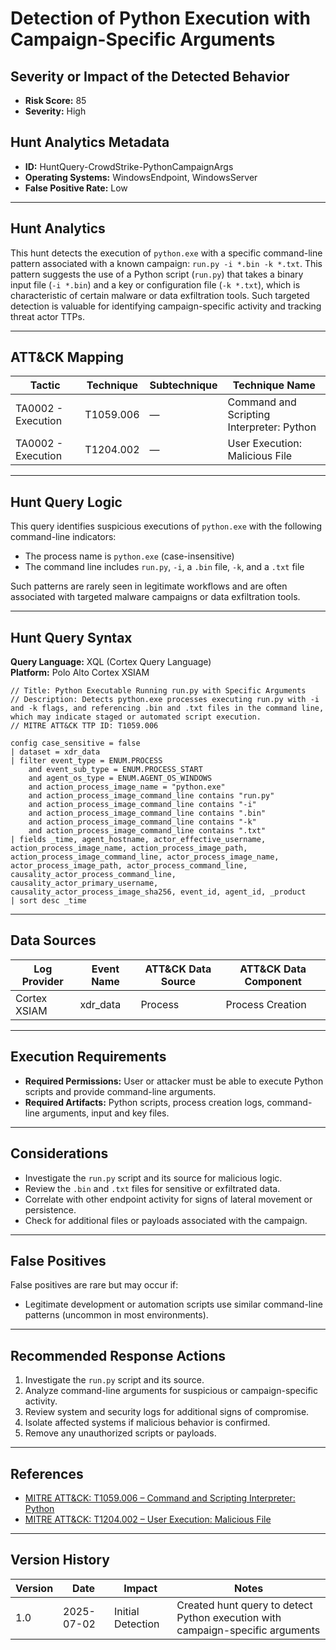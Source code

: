 # Detection of Python Execution with Campaign-Specific Arguments

## Severity or Impact of the Detected Behavior
- **Risk Score:** 85
- **Severity:** High

## Hunt Analytics Metadata

- **ID:** HuntQuery-CrowdStrike-PythonCampaignArgs
- **Operating Systems:** WindowsEndpoint, WindowsServer
- **False Positive Rate:** Low

---

## Hunt Analytics

This hunt detects the execution of `python.exe` with a specific command-line pattern associated with a known campaign: `run.py -i *.bin -k *.txt`. This pattern suggests the use of a Python script (`run.py`) that takes a binary input file (`-i *.bin`) and a key or configuration file (`-k *.txt`), which is characteristic of certain malware or data exfiltration tools. Such targeted detection is valuable for identifying campaign-specific activity and tracking threat actor TTPs.

---

## ATT&CK Mapping

| Tactic                        | Technique   | Subtechnique | Technique Name                                         |
|------------------------------|-------------|--------------|--------------------------------------------------------|
| TA0002 - Execution           | T1059.006   | —            | Command and Scripting Interpreter: Python              |
| TA0002 - Execution           | T1204.002   | —            | User Execution: Malicious File                         |

---

## Hunt Query Logic

This query identifies suspicious executions of `python.exe` with the following command-line indicators:

- The process name is `python.exe` (case-insensitive)
- The command line includes `run.py`, `-i`, a `.bin` file, `-k`, and a `.txt` file

Such patterns are rarely seen in legitimate workflows and are often associated with targeted malware campaigns or data exfiltration tools.

---

## Hunt Query Syntax

**Query Language:** XQL (Cortex Query Language)  
**Platform:** Polo Alto Cortex XSIAM

```xql
// Title: Python Executable Running run.py with Specific Arguments
// Description: Detects python.exe processes executing run.py with -i and -k flags, and referencing .bin and .txt files in the command line, which may indicate staged or automated script execution.
// MITRE ATT&CK TTP ID: T1059.006

config case_sensitive = false 
| dataset = xdr_data 
| filter event_type = ENUM.PROCESS 
    and event_sub_type = ENUM.PROCESS_START 
    and agent_os_type = ENUM.AGENT_OS_WINDOWS
    and action_process_image_name = "python.exe"
    and action_process_image_command_line contains "run.py"
    and action_process_image_command_line contains "-i"
    and action_process_image_command_line contains ".bin"
    and action_process_image_command_line contains "-k"
    and action_process_image_command_line contains ".txt"
| fields _time, agent_hostname, actor_effective_username, action_process_image_name, action_process_image_path, action_process_image_command_line, actor_process_image_name, actor_process_image_path, actor_process_command_line, causality_actor_process_command_line, causality_actor_primary_username, causality_actor_process_image_sha256, event_id, agent_id, _product
| sort desc _time 
```

---

## Data Sources

| Log Provider | Event Name       | ATT&CK Data Source  | ATT&CK Data Component  |
|--------------|------------------|---------------------|------------------------|
| Cortex XSIAM|    xdr_data       | Process             | Process Creation       |

---

## Execution Requirements

- **Required Permissions:** User or attacker must be able to execute Python scripts and provide command-line arguments.
- **Required Artifacts:** Python scripts, process creation logs, command-line arguments, input and key files.

---

## Considerations

- Investigate the `run.py` script and its source for malicious logic.
- Review the `.bin` and `.txt` files for sensitive or exfiltrated data.
- Correlate with other endpoint activity for signs of lateral movement or persistence.
- Check for additional files or payloads associated with the campaign.

---

## False Positives

False positives are rare but may occur if:

- Legitimate development or automation scripts use similar command-line patterns (uncommon in most environments).

---

## Recommended Response Actions

1. Investigate the `run.py` script and its source.
2. Analyze command-line arguments for suspicious or campaign-specific activity.
3. Review system and security logs for additional signs of compromise.
4. Isolate affected systems if malicious behavior is confirmed.
5. Remove any unauthorized scripts or payloads.

---

## References

- [MITRE ATT&CK: T1059.006 – Command and Scripting Interpreter: Python](https://attack.mitre.org/techniques/T1059/006/)
- [MITRE ATT&CK: T1204.002 – User Execution: Malicious File](https://attack.mitre.org/techniques/T1204/002/)

---

## Version History

| Version | Date       | Impact            | Notes                                                                                      |
|---------|------------|-------------------|--------------------------------------------------------------------------------------------|
| 1.0     | 2025-07-02 | Initial Detection | Created hunt query to detect Python execution with campaign-specific arguments              |
